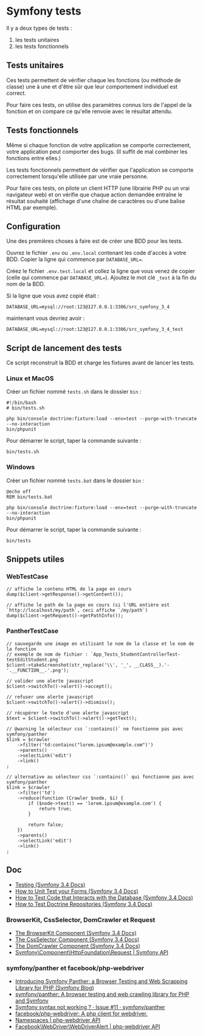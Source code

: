 # Symfony tests

Il y a deux types de tests :

1. les tests unitaires
2. les tests fonctionnels

## Tests unitaires

Ces tests permettent de vérifier chaque les fonctions (ou méthode de classe) une à une et d'être sûr que leur comportement individuel est correct.

Pour faire ces tests, on utilise des paramètres connus lors de l'appel de la fonction et on compare ce qu'elle renvoie avec le résultat attendu.

## Tests fonctionnels

Même si chaque fonction de votre application se comporte correctement, votre application peut comporter des bugs. (Il suffit de mal combiner les fonctions entre elles.)

Les tests fonctionnels permettent de vérifier que l'application se comporte correctement lorsqu'elle utilisée par une vraie personne.

Pour faire ces tests, on pilote un client HTTP (une librairie PHP ou un vrai navigateur web) et on vérifie que chaque action demandée entraîne le résultat souhaité (affichage d'une chaîne de caractères ou d'une balise HTML par exemple).

## Configuration

Une des premières choses à faire est de créer une BDD pour les tests.

Ouvrez le fichier `.env` ou `.env.local` contenant les code d'accès à votre BDD.
Copier la ligne qui commence par `DATABASE_URL=`.

Créez le fichier `.env.test.local` et collez la ligne que vous venez de copier (celle qui commence par `DATABASE_URL=`).
Ajoutez le mot clé `_test` à la fin du nom de la BDD.

Si la ligne que vous avez copié était :

    DATABASE_URL=mysql://root:123@127.0.0.1:3306/src_symfony_3_4

maintenant vous devriez avoir :

    DATABASE_URL=mysql://root:123@127.0.0.1:3306/src_symfony_3_4_test

## Script de lancement des tests

Ce script reconstruit la BDD et charge les fixtures avant de lancer les tests.

### Linux et MacOS

Créer un fichier nommé `tests.sh` dans le dossier `bin` :

    #!/bin/bash
    # bin/tests.sh

    php bin/console doctrine:fixture:load --env=test --purge-with-truncate --no-interaction
    bin/phpunit

Pour démarrer le script, taper la commande suivante :

    bin/tests.sh

### Windows

Créer un fichier nommé `tests.bat` dans le dossier `bin` :

    @echo off
    REM bin/tests.bat

    php bin/console doctrine:fixture:load --env=test --purge-with-truncate --no-interaction
    bin/phpunit

Pour démarrer le script, taper la commande suivante :

    bin/tests

## Snippets utiles

### WebTestCase

    // affiche le contenu HTML de la page en cours
    dump($client->getResponse()->getContent());

    // affiche le path de la page en cours (si l'URL entière est `http://localhost/my/path`, ceci affiche `/my/path`)
    dump($client->getRequest()->getPathInfo());

### PantherTestCase

    // sauvegarde une image en utilisant le nom de la classe et le nom de la fonction
    // exemple de nom de fichier : `App_Tests_StudentControllerTest-testEditStudent.png`
    $client->takeScreenshot(str_replace('\\', '_', __CLASS__).'-'.__FUNCTION__.'.png');

    // valider une alerte javascript
    $client->switchTo()->alert()->accept();

    // refuser une alerte javascript
    $client->switchTo()->alert()->dismiss();

    // récupérer le texte d'une alerte javascript
    $text = $client->switchTo()->alert()->getText();

    // @warning le sélecteur css `:contains()` ne fonctionne pas avec symfony/panther
    $link = $crawler
        ->filter('td:contains("lorem.ipsum@example.com")')
        ->parents()
        ->selectLink('edit')
        ->link()
    ;

    // alternative au sélecteur css `:contains()` qui fonctionne pas avec symfony/panther
    $link = $crawler
        ->filter('td')
        ->reduce(function (Crawler $node, $i) {
            if ($node->text() == 'lorem.ipsum@example.com') {
                return true;
            }

            return false;
        })
        ->parents()
        ->selectLink('edit')
        ->link()
    ;

## Doc

- [Testing (Symfony 3.4 Docs)](https://symfony.com/doc/3.4/testing.html)
- [How to Unit Test your Forms (Symfony 3.4 Docs)](https://symfony.com/doc/3.4/form/unit_testing.html)
- [How to Test Code that Interacts with the Database (Symfony 3.4 Docs)](https://symfony.com/doc/3.4/testing/database.html)
- [How to Test Doctrine Repositories (Symfony 3.4 Docs)](https://symfony.com/doc/3.4/testing/doctrine.html)

### BrowserKit, CssSelector, DomCrawler et Request

- [The BrowserKit Component (Symfony 3.4 Docs)](https://symfony.com/doc/3.4/components/browser_kit.html)
- [The CssSelector Component (Symfony 3.4 Docs)](https://symfony.com/doc/3.4/components/css_selector.html)
- [The DomCrawler Component (Symfony 3.4 Docs)](https://symfony.com/doc/3.4/components/dom_crawler.html)
- [Symfony\Component\HttpFoundation\Request | Symfony API](https://api.symfony.com/3.4/Symfony/Component/HttpFoundation/Request.html)

### symfony/panther et facebook/php-webdriver

- [Introducing Symfony Panther: a Browser Testing and Web Scrapping Library for PHP (Symfony Blog)](https://symfony.com/blog/introducing-symfony-panther-a-browser-testing-and-web-scrapping-library-for-php)
- [symfony/panther: A browser testing and web crawling library for PHP and Symfony](https://github.com/symfony/panther)
- [Symfony syntax not working ? · Issue #11 · symfony/panther](https://github.com/symfony/panther/issues/11)
- [facebook/php-webdriver: A php client for webdriver.](https://github.com/facebook/php-webdriver)
- [Namespaces | php-webdriver API](https://facebook.github.io/php-webdriver/latest/)
- [Facebook\WebDriver\WebDriverAlert | php-webdriver API](https://facebook.github.io/php-webdriver/latest/Facebook/WebDriver/WebDriverAlert.html)
